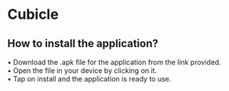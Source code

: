 # Cubicle

## How to install the application?
•	Download the .apk file for the application from the link provided.<br>
•	Open the file in your device by clicking on it.<br>
•	Tap on install and the application is ready to use.
